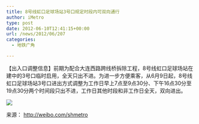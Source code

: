 ```yaml
---
title: 8号线虹口足球场站3号口规定时段内可双向通行
author: iMetro
type: post
date: 2012-06-10T12:41:15+00:00
url: /news/2012/06/207
categories:
  - 地铁广角

---
```

【出入口调整信息】前期为配合大连西路跨线桥拆除工程，8号线虹口足球场站在建中的3号口临时启用，全天只出不进。为进一步方便乘客，从6月9日起，8号线虹口足球场站3号口进出方式调整为工作日早上7点至9点30分、下午16点30分至19点30分两个时间段只出不进，工作日其他时段和非工作日全天，双向进出。

![][1] 

来源： <http://weibo.com/shmetro>

&nbsp;

&nbsp;

 [1]: http://ww1.sinaimg.cn/bmiddle/67e3e0e9gw1dtql6o5hpqj.jpg